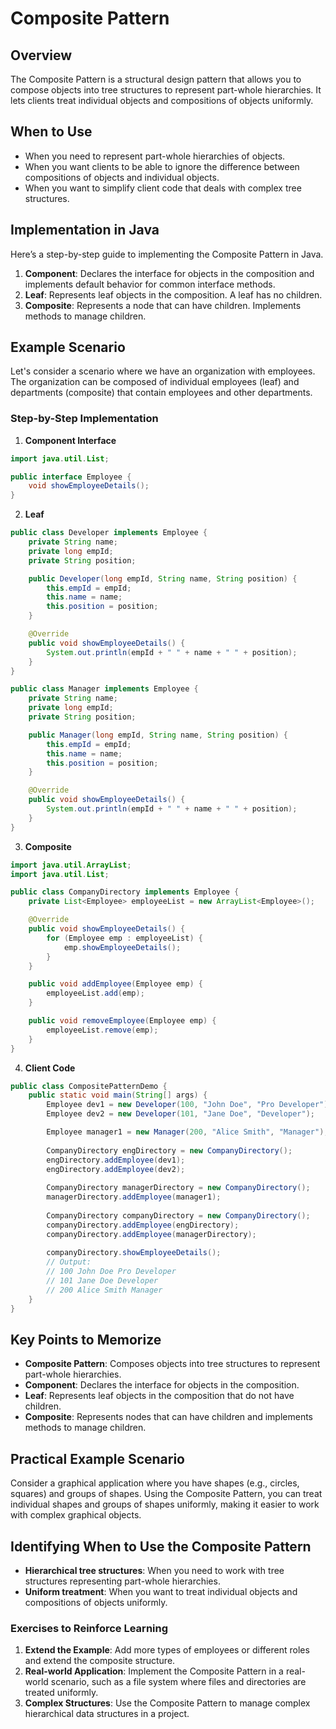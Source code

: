 # Composite Pattern

## Overview

The Composite Pattern is a structural design pattern that allows you to compose objects into tree structures to represent part-whole hierarchies. It lets clients treat individual objects and compositions of objects uniformly.

## When to Use

- When you need to represent part-whole hierarchies of objects.
- When you want clients to be able to ignore the difference between compositions of objects and individual objects.
- When you want to simplify client code that deals with complex tree structures.

## Implementation in Java

Here’s a step-by-step guide to implementing the Composite Pattern in Java.

1. **Component**: Declares the interface for objects in the composition and implements default behavior for common interface methods.
2. **Leaf**: Represents leaf objects in the composition. A leaf has no children.
3. **Composite**: Represents a node that can have children. Implements methods to manage children.

## Example Scenario

Let's consider a scenario where we have an organization with employees. The organization can be composed of individual employees (leaf) and departments (composite) that contain employees and other departments.

### Step-by-Step Implementation

1. **Component Interface**

```java
import java.util.List;

public interface Employee {
    void showEmployeeDetails();
}
```

2. **Leaf**

```java
public class Developer implements Employee {
    private String name;
    private long empId;
    private String position;

    public Developer(long empId, String name, String position) {
        this.empId = empId;
        this.name = name;
        this.position = position;
    }

    @Override
    public void showEmployeeDetails() {
        System.out.println(empId + " " + name + " " + position);
    }
}

public class Manager implements Employee {
    private String name;
    private long empId;
    private String position;

    public Manager(long empId, String name, String position) {
        this.empId = empId;
        this.name = name;
        this.position = position;
    }

    @Override
    public void showEmployeeDetails() {
        System.out.println(empId + " " + name + " " + position);
    }
}
```

3. **Composite**

```java
import java.util.ArrayList;
import java.util.List;

public class CompanyDirectory implements Employee {
    private List<Employee> employeeList = new ArrayList<Employee>();

    @Override
    public void showEmployeeDetails() {
        for (Employee emp : employeeList) {
            emp.showEmployeeDetails();
        }
    }

    public void addEmployee(Employee emp) {
        employeeList.add(emp);
    }

    public void removeEmployee(Employee emp) {
        employeeList.remove(emp);
    }
}
```

4. **Client Code**

```java
public class CompositePatternDemo {
    public static void main(String[] args) {
        Employee dev1 = new Developer(100, "John Doe", "Pro Developer");
        Employee dev2 = new Developer(101, "Jane Doe", "Developer");

        Employee manager1 = new Manager(200, "Alice Smith", "Manager");
        
        CompanyDirectory engDirectory = new CompanyDirectory();
        engDirectory.addEmployee(dev1);
        engDirectory.addEmployee(dev2);
        
        CompanyDirectory managerDirectory = new CompanyDirectory();
        managerDirectory.addEmployee(manager1);
        
        CompanyDirectory companyDirectory = new CompanyDirectory();
        companyDirectory.addEmployee(engDirectory);
        companyDirectory.addEmployee(managerDirectory);
        
        companyDirectory.showEmployeeDetails();
        // Output:
        // 100 John Doe Pro Developer
        // 101 Jane Doe Developer
        // 200 Alice Smith Manager
    }
}
```

## Key Points to Memorize

- **Composite Pattern**: Composes objects into tree structures to represent part-whole hierarchies.
- **Component**: Declares the interface for objects in the composition.
- **Leaf**: Represents leaf objects in the composition that do not have children.
- **Composite**: Represents nodes that can have children and implements methods to manage children.

## Practical Example Scenario

Consider a graphical application where you have shapes (e.g., circles, squares) and groups of shapes. Using the Composite Pattern, you can treat individual shapes and groups of shapes uniformly, making it easier to work with complex graphical objects.

## Identifying When to Use the Composite Pattern

- **Hierarchical tree structures**: When you need to work with tree structures representing part-whole hierarchies.
- **Uniform treatment**: When you want to treat individual objects and compositions of objects uniformly.

### Exercises to Reinforce Learning

1. **Extend the Example**: Add more types of employees or different roles and extend the composite structure.
2. **Real-world Application**: Implement the Composite Pattern in a real-world scenario, such as a file system where files and directories are treated uniformly.
3. **Complex Structures**: Use the Composite Pattern to manage complex hierarchical data structures in a project.
